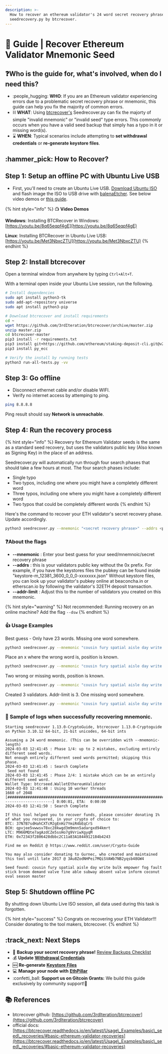 ```yaml
---
description: >-
  How to recover an ethereum validator's 24 word secret recovery phrase with
  seedrecovery.py by btcrecover.
---
```


# 🔎 Guide | Recover Ethereum Validator Mnemonic Seed

## :question:Who is the guide for, what's involved, when do I need this?

* :people\_hugging: **WHO**: If you are an Ethereum validator experiencing errors due to a problematic secret recovery phrase or mnemonic, this guide can help you fix the majority of common errors.
* :chains: **WHAT**: Using [btcrecover's](https://github.com/3rdIteration/btcrecover) Seedrecover.py can fix the majorty of simple "invalid mnemonic" or "invalid seed" type errors. This commonly occurs when you have a valid seed backup that simply has a typo in it or missing word(s).
* :hourglass: **WHEN**: Typical scenarios include attempting to **set withdrawal credentials** or **re-generate keystore files**.

## :hammer\_pick: How to Recover?

## Step 1: Setup an offline PC with Ubuntu Live USB

* First, you'll need to create an Ubuntu Live USB. [Download Ubuntu ISO](https://ubuntu.com/download/desktop) and flash image the ISO to USB drive with [balenaEtcher](https://etcher.balena.io/). See below video demos or [this guide](https://itsfoss.com/create-live-usb-of-ubuntu-in-windows/).

{% hint style="info" %}
:tv: **Video Demos**

**Windows**: Installing BTCRecover in Windows: [https://youtu.be/8q65eqpf4gE](https://youtu.be/8q65eqpf4gE)

**Linux**: Installing BTCRecover in Ubuntu Live USB: [https://youtu.be/Met3NbxcZTU](https://youtu.be/Met3NbxcZTU)
{% endhint %}

## Step 2: Install btcrecover

Open a terminal window from anywhere by typing `Ctrl+Alt+T`.

With a terminal open inside your Ubuntu Live session, run the following.

```bash
# Install dependencies
sudo apt install python3-tk
sudo add-apt-repository universe
sudo apt install python3-pip

# Download btcrecover and install requirements
cd ~
wget https://github.com/3rdIteration/btcrecover/archive/master.zip
unzip master.zip
cd btcrecover-master
pip3 install -r requirements.txt
pip3 install git+https://github.com/ethereum/staking-deposit-cli.git@v2.5.0
pip3 install py_ecc

# Verify the install by running tests
python3 run-all-tests.py -vv
```

## Step 3: Go offline

* Disconnect ethernet cable and/or disable WIFI.
* Verify no internet access by attemping to ping.&#x20;

```bash
ping 8.8.8.8
```

Ping result should say **Network is unreachable**.

## Step 4: Run the recovery process

{% hint style="info" %}
Recovery for Ethereum Validator seeds is the same as a standard seed recovery, but uses the validators public key (Also known as Signing Key) in the place of an address.



Seedrecover.py will automatically run through four search phases that should take a few hours at most. The four search phases include:

* Single typo
* Two typos, including one where you might have a completely different word
* Three typos, including one where you might have a completely different word
* Two typos that could be completely different words
{% endhint %}

Here's the command to recover your ETH validator's secret recovery phase. Update accordingly.

```bash
python3 seedrecover.py --mnemonic "<secret recovery phrase>" --addrs <pubkey of validator> --wallet-type ethereumvalidator --addr-limit <number of validators created> --mnemonic-length 24
```

### :question:About the flags

* **--mnemonic** : Enter your best guess for your seed/mnemnoic/secret recovery phrase
* **--addrs** :  this is your validators public key without the 0x prefix. For example, if you have the keystores files the pubkey can be found inside "keystore-m\_12381\_3600\_0\_0\_0-xxxxxxx.json" Without keystore files, you can look up your validator's pubkey online at beaconcha.in or etherscan.io by following the validator's 32ETH deposit transaction.
* **--addr-limit** : Adjust this to the number of validators you created on this mnemonic.

{% hint style="warning" %}
Not recommended: Running recovery on an online machine? Add the flag `--dsw`
{% endhint %}

### :thumbsup: Usage Examples

Best guess - Only have 23 words. Missing one word somewhere.

```bash
python3 seedrecover.py --mnemonic "cousin fury spatial aisle day write bulk empower fog fault stick broom demand valve fine able subway absent valve inform coconut oval season" --addrs 99722e2d3cdf850ef76516273273b5b2bfd062a6b706f6c395e116183fecd1ba6f9e9a479006a621168154e260f1a9d9 --wallet-type ethereumvalidator --addr-limit 1 --mnemonic-length 24
```

Place an x where the wrong word is, position is known.

```bash
python3 seedrecover.py --mnemonic "cousin fury spatial aisle day write bulk empower fog fault stick broom demand valve fine able x absent valve inform coconut oval season master" --addrs 99722e2d3cdf850ef76516273273b5b2bfd062a6b706f6c395e116183fecd1ba6f9e9a479006a621168154e260f1a9d9 --wallet-type ethereumvalidator --addr-limit 1 --mnemonic-length 24
```

Two wrong or missing words, position is known.

```bash
python3 seedrecover.py --mnemonic "cousin fury spatial aisle day write bulk empower fog fault stick broom demand valve fine able x x absent valve inform coconut oval season master" --addrs 99722e2d3cdf850ef76516273273b5b2bfd062a6b706f6c395e116183fecd1ba6f9e9a479006a621168154e260f1a9d9 --wallet-type ethereumvalidator --addr-limit 1 --mnemonic-length 24
```

Created 3 validators. Addr-limit is 3. One missing word somewhere.

```bash
python3 seedrecover.py --mnemonic "cousin fury spatial aisle day write bulk empower fog fault stick broom demand valve fine able absent valve inform coconut oval season master" --addrs b9bf3e3781f288547a10a65f3ec18d38668be0af5b498b446b95530e2adee6eb30fa4c0a47abe93b198d8fed7d68385a --wallet-type ethereumvalidator --addr-limit 3 --mnemonic-length 24
```

### :tada: Sample of logs when successfully recovering mnemonic.

```
Starting seedrecover 1.13.0-CryptoGuide, btcrecover 1.13.0-Cryptoguide on Python 3.10.12 64-bit, 21-bit unicodes, 64-bit ints

Assuming a 24 word mnemonic. (This can be overridden with --mnemonic-length)
2024-03-03 12:41:45 : Phase 1/4: up to 2 mistakes, excluding entirely different seed words.
Not enough entirely different seed words permitted; skipping this phase.
2024-03-03 12:41:45 : Search Complete
 Seed not found
2024-03-03 12:41:45 : Phase 2/4: 1 mistake which can be an entirely different seed word.
Wallet Type: btcrseed.WalletEthereumValidator
2024-03-03 12:41:48 : Using 10 worker threads
1660 of 2048 [#############################################################################################----------------------] 0:00:01, ETA:  0:00:00
2024-03-03 12:41:50 : Search Complete

If this tool helped you to recover funds, please consider donating 1% of what you recovered, in your crypto of choice to:
BTC: 37N7B7sdHahCXTcMJgEnHz7YmiR4bEqCrS 
BCH: qpvjee5vwwsv78xc28kwgd3m9mnn5adargxd94kmrt 
LTC: M966MQte7agAzdCZe5ssHo7g9VriwXgyqM 
ETH: 0x72343f2806428dbbc2C11a83A1844912184b4243 

Find me on Reddit @ https://www.reddit.com/user/Crypto-Guide

You may also consider donating to Gurnec, who created and maintained this tool until late 2017 @ 3Au8ZodNHPei7MQiSVAWb7NB2yqsb48GW4

Seed found: cousin fury spatial aisle day write bulk empower fog fault stick broom demand valve fine able subway absent valve inform coconut oval season master
```

## Step 5: Shutdown offline PC

By shutting down Ubuntu Live ISO session, all data used during this task is forgotten.

{% hint style="success" %}
Congrats on recovering your ETH Validator!!! Consider donating to the tool makers, btcrecover.
{% endhint %}

## :track\_next: Next Steps

* :brain: **Backup your secret recovery phrase!** [Review Backups Checklist](https://www.coincashew.com/coins/overview-eth/guide-or-how-to-setup-a-validator-on-eth2-mainnet/part-ii-maintenance/backups-checklist-critical-staking-node-data)
* :moneybag: **Update** [**Withdrawal Credentials**](https://www.coincashew.com/coins/overview-eth/update-withdrawal-keys-for-ethereum-validator-bls-to-execution-change-or-0x00-to-0x01-with-ethdo)
* :new: **Re-generate** [**Keystore Files**](https://www.coincashew.com/coins/overview-eth/guide-or-how-to-setup-a-validator-on-eth2-mainnet/part-iii-tips/adding-a-new-validator-to-an-existing-setup)
* :computer: **Manage your node with** [**EthPillar**](https://www.coincashew.com/coins/overview-eth/ethpillar)
* ​:confetti\_ball: **Support us on Gitcoin Grants:** We build this guide exclusively by community support!🙏

## :books: References

* btcrecover github: [https://github.com/3rdIteration/btcrecover](https://github.com/3rdIteration/btcrecover)
* official docs: [https://btcrecover.readthedocs.io/en/latest/Usage\_Examples/basic\_seed\_recoveries/#basic-ethereum-validator-recoveries](https://btcrecover.readthedocs.io/en/latest/Usage\_Examples/basic\_seed\_recoveries/#basic-ethereum-validator-recoveries)

